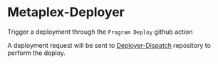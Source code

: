 # Metaplex-Deployer

Trigger a deployment through the `Program Deploy` github action

A deployment request will be sent to [Deployer-Dispatch](https://github.com/metaplex-foundation/Deployer-Dispatch) repository to perform the deploy.
